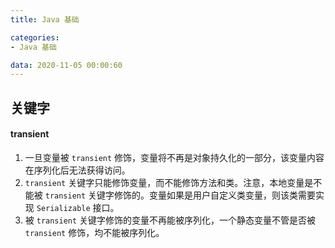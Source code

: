 ```yaml
---
title: Java 基础

categories:
- Java 基础

data: 2020-11-05 00:00:60
---
```


## 关键字

#### transient
1. 一旦变量被 `transient` 修饰，变量将不再是对象持久化的一部分，该变量内容在序列化后无法获得访问。
1. `transient` 关键字只能修饰变量，而不能修饰方法和类。注意，本地变量是不能被 `transient` 关键字修饰的。变量如果是用户自定义类变量，则该类需要实现 `Serializable` 接口。
1. 被 `transient` 关键字修饰的变量不再能被序列化，一个静态变量不管是否被 `transient` 修饰，均不能被序列化。